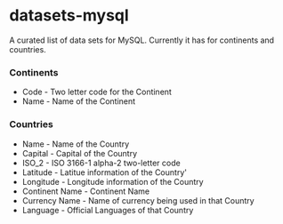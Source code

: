# datasets-mysql

A curated list of data sets for MySQL. Currently it has for continents and countries. 

### Continents
- Code - Two letter code for the Continent
- Name - Name of the Continent
	
### Countries
- Name -  Name of the Country
- Capital - Capital of the Country
- ISO_2 - ISO 3166-1 alpha-2 two-letter code
- Latitude - Latitue information of the Country'
- Longitude - Longitude information of the Country
- Continent Name - Continent Name
- Currency Name - Name of currency being used in that Country
- Language - Official Languages of that Country



